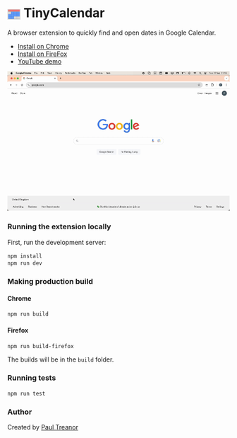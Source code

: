 

# <img src="assets/icon.png" width="30" height="30" alt="TinyCalendar Icon" style="vertical-align:middle"> TinyCalendar

A browser extension to quickly find and open dates in Google Calendar. 

- [Install on Chrome](https://chromewebstore.google.com/detail/tiny-calendar/aadffibnfkmdgacogepcbkhfaoacohnp)
- [Install on FireFox](https://addons.mozilla.org/en-US/firefox/addon/tinycalendar/)
- [YouTube demo](https://youtu.be/xO-aMgUmfS8)

<img src="tinycalendar-demo.gif" alt="TinyCalendar Demo" width="600" />


### Running the extension locally

First, run the development server:

```bash
npm install
npm run dev
```

### Making production build

#### Chrome
```bash
npm run build
```

#### Firefox
```bash
npm run build-firefox
```

The builds will be in the `build` folder.

### Running tests

```bash
npm run test
```

### Author
Created by [Paul Treanor](https://paultreanor.com)

